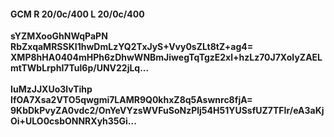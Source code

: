 #### GCM R 20/0c/400 L 20/0c/400
**sYZMXooGhNWqPaPN**<br/>**RbZxqaMRSSKI1hwDmLzYQ2TxJyS+Vvy0sZLt8tZ+ag4=**<br/>**XMP8hHA0404mHPh6zDhwWNBmJiwegTqTgzE2xl+hzLz70J7XoIyZAELmtTWbLrphI7Tul6p/UNV22jLq...**<br/><br/>
**IuMzJJXUo3lvTihp**<br/>**IfOA7Xsa2VTO5qwgmi7LAMR9Q0khxZ8q5Aswnrc8fjA=**<br/>**9KbDkPvyZA0vdc2/OnYeVYzsWVFuSoNzPlj54H51YUSsfUZ7TFIr/eA3aKjOi+ULO0csbONNRXyh35Gi...**